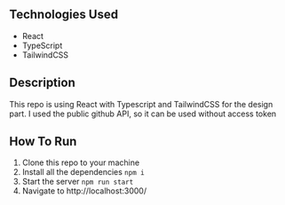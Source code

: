 ## Technologies Used

- React
- TypeScript
- TailwindCSS

## Description

This repo is using React with Typescript and TailwindCSS for the design part.
I used the public github API, so it can be used without access token

## How To Run

1. Clone this repo to your machine
2. Install all the dependencies `npm i`
3. Start the server `npm run start`
4. Navigate to http://localhost:3000/
